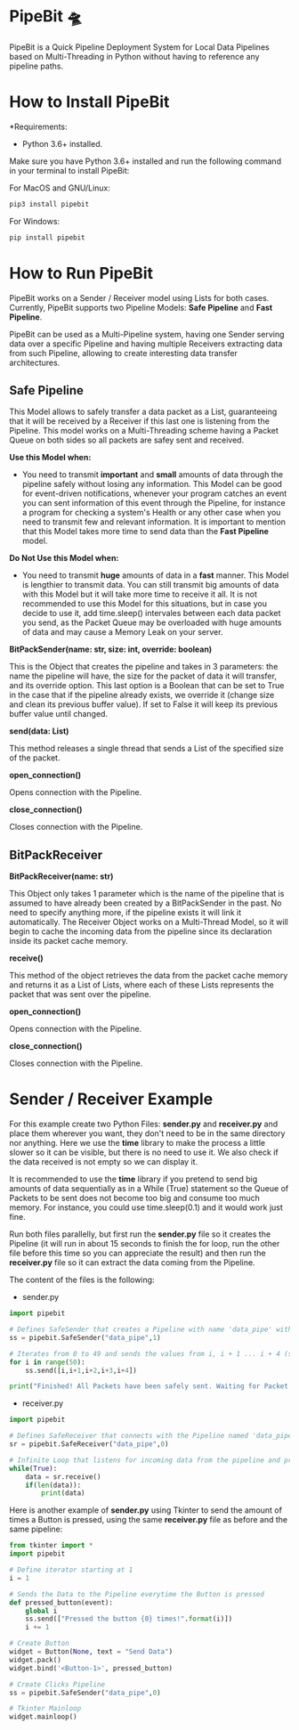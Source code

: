 # PipeBit 🛸

PipeBit is a Quick Pipeline Deployment System for Local Data Pipelines based on Multi-Threading in Python without having to reference any pipeline paths.

How to Install PipeBit
==========

*Requirements: 
- Python 3.6+ installed.

Make sure you have Python 3.6+ installed and run the following command in your terminal to install PipeBit:

For MacOS and GNU/Linux:

```python
pip3 install pipebit
```

For Windows:

```python
pip install pipebit
```

How to Run PipeBit
==========

PipeBit works on a Sender / Receiver model using Lists for both cases. Currently, PipeBit supports two Pipeline Models: **Safe Pipeline** and **Fast Pipeline**.

PipeBit can be used as a Multi-Pipeline system, having one Sender serving data over a specific Pipeline and having multiple Receivers extracting data from such Pipeline, allowing to create interesting data  transfer architectures.

## Safe Pipeline

This Model allows to safely transfer a data packet as a List, guaranteeing that it will be received by a Receiver if this last one is listening from the Pipeline. This model works on a Multi-Threading scheme having a Packet Queue on both sides so all packets are safey sent and received. 

**Use this Model when:**

- You need to transmit **important** and **small** amounts of data through the pipeline safely without losing any information. This Model can be good for event-driven notifications, whenever your program catches an event you can sent information of this event through the Pipeline, for instance a program for checking a system's Health or any other case when you need to transmit few and relevant information. It is important to mention that this Model takes more time to send data than the **Fast Pipeline** model.

**Do Not Use this Model when:**

- You need to transmit **huge** amounts of data in a **fast** manner. This Model is lengthier to transmit data. You can still transmit big amounts of data with this Model but it will take more time to receive it all. It is not recommended to use this Model for this situations, but in case you decide to use it, add time.sleep() intervales between each data packet you send, as the Packet Queue may be overloaded with huge amounts of data and may cause a Memory Leak on your server.

**BitPackSender(name: str, size: int, override: boolean)**

This is the Object that creates the pipeline and takes in 3 parameters: the name the pipeline will have, the size for the packet of data it will transfer, and its override option. This last option is a Boolean that can be set to True in the case that if the pipeline already exists, we override it (change size and clean its previous buffer value). If set to False it will keep its previous buffer value until changed.

**send(data: List)**

This method releases a single thread that sends a List of the specified size of the packet.

**open_connection()**

Opens connection with the Pipeline.

**close_connection()**

Closes connection with the Pipeline.

## BitPackReceiver

**BitPackReceiver(name: str)**

This Object only takes 1 parameter which is the name of the pipeline that is assumed to have already been created by a BitPackSender in the past. No need to specify anything more, if the pipeline exists it will link it automatically. The Receiver Object works on a Multi-Thread Model, so it will begin to cache the incoming data from the pipeline since its declaration inside its packet cache memory.

**receive()**

This method of the object retrieves the data from the packet cache memory and returns it as a List of Lists, where each of these Lists represents the packet that was sent over the pipeline.

**open_connection()**

Opens connection with the Pipeline.

**close_connection()**

Closes connection with the Pipeline.

Sender / Receiver Example
==========

For this example create two Python Files: **sender.py** and **receiver.py** and place them wherever you want, they don't need to be in the same directory nor anything. Here we use the **time** library to make the process a little slower so it can be visible, but there is no need to use it. We also check if the data received is not empty so we can display it.

It is recommended to use the **time** library if you pretend to send big amounts of data sequentially as in a While (True) statement so the Queue of Packets to be sent does not become too big and consume too much memory. For instance, you could use time.sleep(0.1) and it would work just fine.

Run both files parallelly, but first run the **sender.py** file so it creates the Pipeline (it will run in about 15 seconds to finish the for loop, run the other file before this time so you can appreciate the result) and then run the **receiver.py** file so it can extract the data coming from the Pipeline.

The content of the files is the following:

- sender.py

```python
import pipebit

# Defines SafeSender that creates a Pipeline with name 'data_pipe' with Debugging Information to Console
ss = pipebit.SafeSender("data_pipe",1)

# Iterates from 0 to 49 and sends the values from i, i + 1 ... i + 4 (size of 5)
for i in range(50):
    ss.send([i,i+1,i+2,i+3,i+4])

print("Finished! All Packets have been safely sent. Waiting for Packet Queue Dispatcher to Finish...")
```

- receiver.py

```python
import pipebit

# Defines SafeReceiver that connects with the Pipeline named 'data_pipe' with No Debugging Information to Console
sr = pipebit.SafeReceiver("data_pipe",0)

# Infinite Loop that listens for incoming data from the pipeline and prints it out to the console excepting an empty data value
while(True):
    data = sr.receive()
    if(len(data)):
        print(data)
```

Here is another example of **sender.py** using Tkinter to send the amount of times a Button is pressed, using the same **receiver.py** file as before and the same pipeline:

```python
from tkinter import *
import pipebit

# Define iterator starting at 1
i = 1

# Sends the Data to the Pipeline everytime the Button is pressed
def pressed_button(event):
    global i
    ss.send(["Pressed the button {0} times!".format(i)])
    i += 1  

# Create Button
widget = Button(None, text = "Send Data")
widget.pack()
widget.bind('<Button-1>', pressed_button)

# Create Clicks Pipeline
ss = pipebit.SafeSender("data_pipe",0)

# Tkinter Mainloop
widget.mainloop()
```
